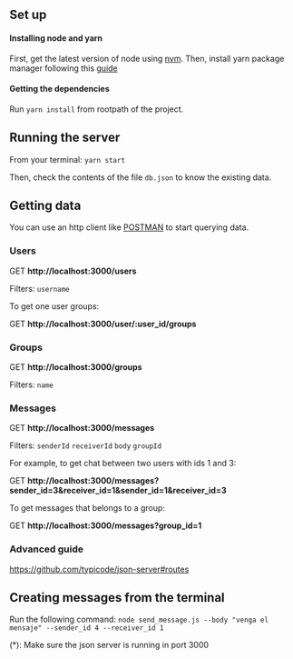 ## Set up

#### Installing node and yarn
First, get the latest version of node using [nvm](https://github.com/creationix/nvm).
Then, install yarn package manager following this [guide](https://yarnpkg.com/lang/en/docs/install/#linux-tab)

#### Getting the dependencies
Run `yarn install` from rootpath of the project.

## Running the server

From your terminal: `yarn start`

Then, check the contents of the file `db.json` to know the existing data.

## Getting data

You can use an http client like [POSTMAN](https://www.getpostman.com/docs/introduction) to start querying data.

### Users

GET **http://localhost:3000/users**

Filters: `username`

To get one user groups:

GET **http://localhost:3000/user/:user_id/groups**

### Groups

GET **http://localhost:3000/groups**

Filters: `name`

### Messages

GET **http://localhost:3000/messages**

Filters: `senderId` `receiverId` `body` `groupId`

For example, to get chat between two users with ids 1 and 3:

GET **http://localhost:3000/messages?sender_id=3&receiver_id=1&sender_id=1&receiver_id=3**

To get messages that belongs to a group:

GET **http://localhost:3000/messages?group_id=1**

### Advanced guide

https://github.com/typicode/json-server#routes

## Creating messages from the terminal

Run the following command: `node send_message.js --body "venga el mensaje" --sender_id 4 --receiver_id 1`

(*): Make sure the json server is running in port 3000
